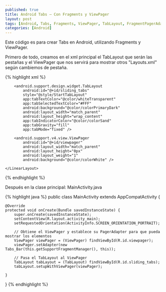 ```yaml
---
published: true
title: Android Tabs – Con Fragments y ViewPager
layout: post
tags: [Android, Tabs, Fragments, ViewPager, TabLayout, FragmentPagerAdapter]
categories: [Android]
---
```

Este código es para crear Tabs en Android, utilizando Fragments y ViewPager.

Primero de todo, creamos en el xml principal el TabLayout que serán las pestañas y el ViewPager que nos servirá para mostrar otros "Layouts.xml" según cambiemos de pestaña.

{% highlight xml %}
<LinearLayout
        android:orientation="vertical"
        android:layout_width="match_parent"
        android:layout_height="250dp">

        <android.support.design.widget.TabLayout
            android:id="@+id/sliding_tabs"
            style="@style/StartTabLayout"
            app:tabTextColor="@color/whiteTransparent"
            app:tabSelectedTextColor="#FFF"
            android:background="@color/colorPrimaryDark"
            android:layout_width="match_parent"
            android:layout_height="wrap_content"
            app:tabIndicatorColor="@color/colorSand"
            app:tabGravity="fill"
            app:tabMode="fixed" />

        <android.support.v4.view.ViewPager
            android:id="@+id/viewpager"
            android:layout_width="match_parent"
            android:layout_height="0px"
            android:layout_weight="1"
            android:background="@color/colorWhite" />

    </LinearLayout>
{% endhighlight %}

Después en la clase principal: MainActivity.java

{% highlight java %}
public class MainActivity extends AppCompatActivity {

    @Override
    protected void onCreate(Bundle savedInstanceState) {
        super.onCreate(savedInstanceState);
        setContentView(R.layout.activity_main);
        setRequestedOrientation(ActivityInfo.SCREEN_ORIENTATION_PORTRAIT);

        // Obtiene el ViewPager y establece su PagerAdapter para que pueda mostrar los elementos
        ViewPager viewPager = (ViewPager) findViewById(R.id.viewpager);
        viewPager.setAdapter(new Tabs_Bar(this.getSupportFragmentManager(), this));

        // Pasa el TabLayout al ViewPager
        TabLayout tabLayout = (TabLayout) findViewById(R.id.sliding_tabs);
        tabLayout.setupWithViewPager(viewPager);

    }
}
{% endhighlight %}
